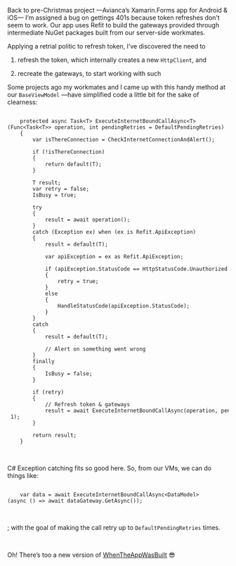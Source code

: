 Back to pre-Christmas project —Avianca’s Xamarin.Forms app for Android & iOS—
I’m assigned a bug on gettings 401s because token refreshes don’t seem to work.
Our app uses Refit to build the gateways provided through intermediate NuGet
packages built from our server-side workmates.

Applying a retrial politic to refresh token, I’ve discovered the need to

1.  refresh the token, which internally creates a new `HttpClient`, and

2.  recreate the gateways, to start working with such

Some projects ago my workmates and I came up with this handy method at our
`BaseViewModel` —have simplified code a little bit for the sake of clearness:

~~~~~~~~~~~~~~~~~~~~~~~~~~~~~~~~~~~~~~~~~~~~~~~~~~~~~~~~~~~~~~~~~~~~~~~~~~~~~~~~

    protected async Task<T> ExecuteInternetBoundCallAsync<T>(Func<Task<T>> operation, int pendingRetries = DefaultPendingRetries)  
    {  
        var isThereConnection = CheckInternetConnectionAndAlert();  
      
        if (!isThereConnection)  
        {   
            return default(T);  
        }  
      
        T result;  
        var retry = false;  
        IsBusy = true;  
      
        try  
        {  
            result = await operation();  
        }  
        catch (Exception ex) when (ex is Refit.ApiException)  
        {  
            result = default(T);  
      
            var apiException = ex as Refit.ApiException;  
      
            if (apiException.StatusCode == HttpStatusCode.Unauthorized && pendingRetries > 0)  
            {  
                retry = true;  
            }  
            else  
            {  
                HandleStatusCode(apiException.StatusCode);  
            }  
        }  
        catch  
        {  
            result = default(T);  
      
            // Alert on something went wrong  
        }  
        finally  
        {   
            IsBusy = false;  
        }  
      
        if (retry)  
        {  
            // Refresh token & gateways  
            result = await ExecuteInternetBoundCallAsync(operation, pendingRetries - 1);  
        }  
      
        return result;  
    }
~~~~~~~~~~~~~~~~~~~~~~~~~~~~~~~~~~~~~~~~~~~~~~~~~~~~~~~~~~~~~~~~~~~~~~~~~~~~~~~~

 

C\# Exception catching fits so good here. So, from our VMs, we can do things
like:

~~~~~~~~~~~~~~~~~~~~~~~~~~~~~~~~~~~~~~~~~~~~~~~~~~~~~~~~~~~~~~~~~~~~~~~~~~~~~~~~

    var data = await ExecuteInternetBoundCallAsync<DataModel>(async () => await dataGateway.GetAsync());

~~~~~~~~~~~~~~~~~~~~~~~~~~~~~~~~~~~~~~~~~~~~~~~~~~~~~~~~~~~~~~~~~~~~~~~~~~~~~~~~

 

; with the goal of making the call retry up to `DefaultPendingRetries` times.

 

Oh! There’s too a new version of
[WhenTheAppWasBuilt](https://github.com/DevsDNA/WhenTheAppWasBuilt/) 😎
